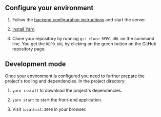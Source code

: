 ## Configure your environment

1. Follow the [backend configuration instructions](https://github.com/chuntonggao/super-rent-backend/blob/master/README.md) and start the server.

2. [Install Yarn](https://yarnpkg.com/lang/en/docs/install/)

3. Clone your repository by running `git clone REPO_URL` on the command line. You get the `REPO_URL` by clicking on the green button on the GitHub repository page.

## Development mode

Once your environment is configured you need to further prepare the project's tooling and dependencies. In the project directory:

1. `yarn install` to download the project's dependencies.

2. `yarn start` to start the front-end application.

3. Visit `localhost:3000` in your browser.
